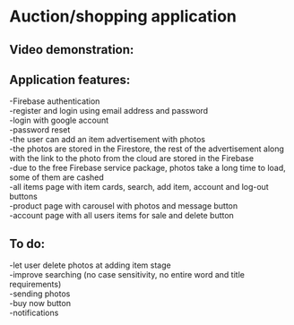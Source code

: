 # Auction/shopping application
## Video demonstration: 
## Application features:
-Firebase authentication   
-register and login using email address and password  
-login with google account  
-password reset  
-the user can add an item advertisement with photos  
-the photos are stored in the Firestore, the rest of the advertisement along with the link to the photo from the cloud are stored in the Firebase  
-due to the free Firebase service package, photos take a long time to load, some of them are cashed  
-all items page with item cards, search, add item, account and log-out buttons  
-product page with carousel with photos and message button  
-account page with all users items for sale and delete button  
## To do:
-let user delete photos at adding item stage  
-improve searching (no case sensitivity, no entire word and title requirements)  
-sending photos  
-buy now button  
-notifications

